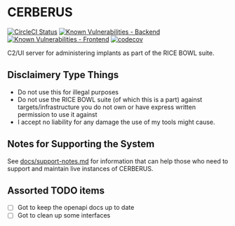 # CERBERUS

[![CircleCI Status](https://dl.circleci.com/status-badge/img/gh/cow-co/cerberus/tree/main.svg?style=svg)](https://dl.circleci.com/status-badge/redirect/gh/cow-co/cerberus/tree/main)
[![Known Vulnerabilities - Backend](https://snyk.io/test/github/cow-co/cerberus/badge.svg?targetFile=backend/package.json)](https://snyk.io/test/github/cow-co/cerberus)
[![Known Vulnerabilities - Frontend](https://snyk.io/test/github/cow-co/cerberus/badge.svg?targetFile=frontend/package.json)](https://snyk.io/test/github/cow-co/cerberus)
[![codecov](https://codecov.io/gh/cow-co/cerberus/graph/badge.svg?token=Y8W7b9ng2Y)](https://codecov.io/gh/cow-co/cerberus)

C2/UI server for administering implants as part of the RICE BOWL suite.

## Disclaimery Type Things

- Do not use this for illegal purposes 
- Do not use the RICE BOWL suite (of which this is a part) against targets/infrastructure you do not own or have express written permission to use it against
- I accept no liability for any damage the use of my tools might cause. 

## Notes for Supporting the System

See [docs/support-notes.md](docs/support-notes.md) for information that can help those who need to support and maintain live instances of CERBERUS.

## Assorted TODO items

- [ ] Got to keep the openapi docs up to date
- [ ] Got to clean up some interfaces